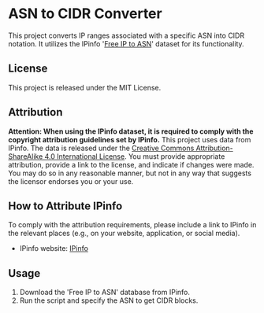 # ASN to CIDR Converter

This project converts IP ranges associated with a specific ASN into CIDR notation. It utilizes the IPinfo '[Free IP to ASN](https://ipinfo.io/account/data-downloads)' dataset for its functionality.

## License

This project is released under the MIT License. 

## Attribution

**Attention: When using the IPinfo dataset, it is required to comply with the copyright attribution guidelines set by IPinfo.**
This project uses data from IPinfo. The data is released under the [Creative Commons Attribution-ShareAlike 4.0 International License](https://creativecommons.org/licenses/by-sa/4.0/). You must provide appropriate attribution, provide a link to the license, and indicate if changes were made. You may do so in any reasonable manner, but not in any way that suggests the licensor endorses you or your use.

## How to Attribute IPinfo

To comply with the attribution requirements, please include a link to IPinfo in the relevant places (e.g., on your website, application, or social media).

- IPinfo website: [IPinfo](https://ipinfo.io)

## Usage

1. Download the 'Free IP to ASN' database from IPinfo.
2. Run the script and specify the ASN to get CIDR blocks.
